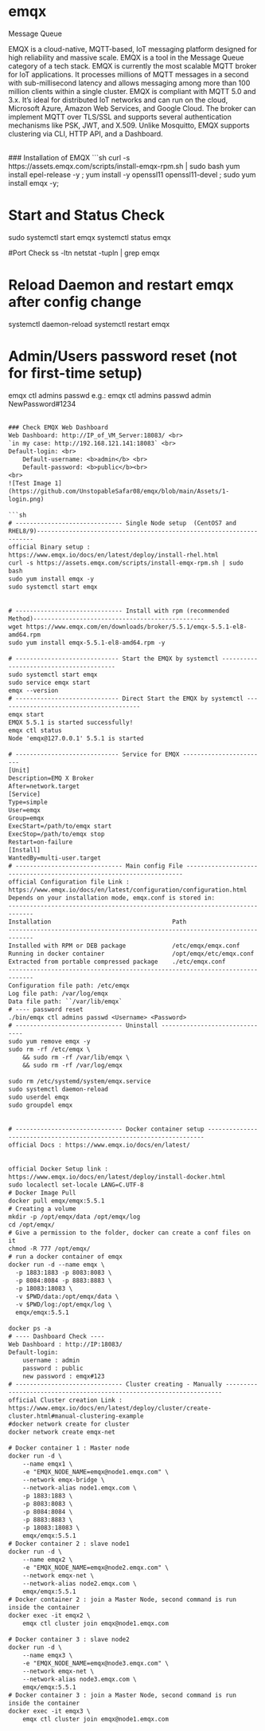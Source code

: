 # emqx
Message Queue

EMQX is a cloud-native, MQTT-based, IoT messaging platform designed for high reliability and massive scale. EMQX is a tool in the Message Queue category of a tech stack. 
EMQX is currently the most scalable MQTT broker for IoT applications. It processes millions of MQTT messages in a second with sub-millisecond latency and allows messaging among more than 100 million clients within a single cluster. EMQX is compliant with MQTT 5.0 and 3.x. It’s ideal for distributed IoT networks and can run on the cloud, Microsoft Azure, Amazon Web Services, and Google Cloud. The broker can implement MQTT over TLS/SSL and supports several authentication mechanisms like PSK, JWT, and X.509. Unlike Mosquitto, EMQX supports clustering via CLI, HTTP API, and a Dashboard.

<br>
### Installation of EMQX
```sh
curl -s https://assets.emqx.com/scripts/install-emqx-rpm.sh | sudo bash
yum install epel-release -y ;
yum install -y openssl11 openssl11-devel ;
sudo yum install emqx -y;

# Start and Status Check
sudo systemctl start emqx
systemctl status emqx

#Port Check
ss -ltn 
netstat -tupln | grep emqx

# Reload Daemon and restart emqx after config change
systemctl daemon-reload
systemctl restart emqx

# Admin/Users password reset (not for first-time setup)
emqx ctl admins passwd <Username> <NewPassword>
e.g.: emqx ctl admins passwd admin NewPassword#1234
```

### Check EMQX Web Dashboard
Web Dashboard: http://IP_of_VM_Server:18083/ <br>
`in my case: http://192.168.121.141:18083` <br>
Default-login: <br>
    Default-username: <b>admin</b> <br>
    Default-password: <b>public</b><br>
<br>
![Test Image 1](https://github.com/UnstopableSafar08/emqx/blob/main/Assets/1-login.png) 

```sh
# ------------------------------ Single Node setup  (CentOS7 and RHEL8/9)---------------------------------------------------------------------
official Binary setup : https://www.emqx.io/docs/en/latest/deploy/install-rhel.html
curl -s https://assets.emqx.com/scripts/install-emqx-rpm.sh | sudo bash
sudo yum install emqx -y
sudo systemctl start emqx


# ------------------------------ Install with rpm (recommended Method)------------------------------------------------
wget https://www.emqx.com/en/downloads/broker/5.5.1/emqx-5.5.1-el8-amd64.rpm
sudo yum install emqx-5.5.1-el8-amd64.rpm -y

# ----------------------------- Start the EMQX by systemctl ----------------------------------------
sudo systemctl start emqx
sudo service emqx start
emqx --version
# ----------------------------- Direct Start the EMQX by systemctl ----------------------------------------
emqx start
EMQX 5.5.1 is started successfully!
emqx ctl status
Node 'emqx@127.0.0.1' 5.5.1 is started

# ----------------------------- Service for EMQX ------------------------
[Unit]
Description=EMQ X Broker
After=network.target
[Service]
Type=simple
User=emqx
Group=emqx
ExecStart=/path/to/emqx start
ExecStop=/path/to/emqx stop
Restart=on-failure
[Install]
WantedBy=multi-user.target
# ------------------------------ Main config File ---------------------------------------------------------------------
official Configuration file Link : https://www.emqx.io/docs/en/latest/configuration/configuration.html
Depends on your installation mode, emqx.conf is stored in:
-----------------------------------------------------------------------------
Installation                                  Path
-----------------------------------------------------------------------------
Installed with RPM or DEB package             /etc/emqx/emqx.conf
Running in docker container                   /opt/emqx/etc/emqx.conf
Extracted from portable compressed package    ./etc/emqx.conf
-----------------------------------------------------------------------------
Configuration file path: /etc/emqx
Log file path: /var/log/emqx
Data file path: ``/var/lib/emqx`
# ---- password reset
./bin/emqx ctl admins passwd <Username> <Password>
# ------------------------------ Uninstall -------------------------------
sudo yum remove emqx -y
sudo rm -rf /etc/emqx \
    && sudo rm -rf /var/lib/emqx \
    && sudo rm -rf /var/log/emqx

sudo rm /etc/systemd/system/emqx.service
sudo systemctl daemon-reload
sudo userdel emqx
sudo groupdel emqx


# ------------------------------ Docker container setup ---------------------------------------------------------------------
official Docs : https://www.emqx.io/docs/en/latest/


official Docker Setup link : https://www.emqx.io/docs/en/latest/deploy/install-docker.html
sudo localectl set-locale LANG=C.UTF-8
# Docker Image Pull
docker pull emqx/emqx:5.5.1
# Creating a volume 
mkdir -p /opt/emqx/data /opt/emqx/log
cd /opt/emqx/
# Give a permission to the folder, docker can create a conf files on it
chmod -R 777 /opt/emqx/
# run a docker container of emqx
docker run -d --name emqx \
  -p 1883:1883 -p 8083:8083 \
  -p 8084:8084 -p 8883:8883 \
  -p 18083:18083 \
  -v $PWD/data:/opt/emqx/data \
  -v $PWD/log:/opt/emqx/log \
  emqx/emqx:5.5.1

docker ps -a
# ---- Dashboard Check ----
Web Dashboard : http://IP:18083/
Default-login: 
    username : admin 
    password : public
    new password : emqx#123
# ------------------------------ Cluster creating - Manually ---------------------------------------------------------------------
official Cluster creation Link : https://www.emqx.io/docs/en/latest/deploy/cluster/create-cluster.html#manual-clustering-example
#docker network create for cluster
docker network create emqx-net 

# Docker container 1 : Master node
docker run -d \
    --name emqx1 \
    -e "EMQX_NODE_NAME=emqx@node1.emqx.com" \
    --network emqx-bridge \
    --network-alias node1.emqx.com \
    -p 1883:1883 \
    -p 8083:8083 \
    -p 8084:8084 \
    -p 8883:8883 \
    -p 18083:18083 \
    emqx/emqx:5.5.1
# Docker container 2 : slave node1
docker run -d \
    --name emqx2 \
    -e "EMQX_NODE_NAME=emqx@node2.emqx.com" \
    --network emqx-net \
    --network-alias node2.emqx.com \
    emqx/emqx:5.5.1
# Docker container 2 : join a Master Node, second command is run inside the container  
docker exec -it emqx2 \
    emqx ctl cluster join emqx@node1.emqx.com

# Docker container 3 : slave node2
docker run -d \
    --name emqx3 \
    -e "EMQX_NODE_NAME=emqx@node3.emqx.com" \
    --network emqx-net \
    --network-alias node3.emqx.com \
    emqx/emqx:5.5.1
# Docker container 3 : join a Master Node, second command is run inside the container 
docker exec -it emqx3 \
    emqx ctl cluster join emqx@node1.emqx.com

```
